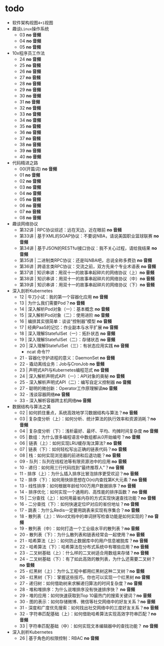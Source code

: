 # todo

* 软件架构视图`4+1`视图
* 趣谈`Linux`操作系统
	* 03 **no 音频**
	* 04 **no 音频**
	* 05 **no 音频**
* 10x程序员工作法
	* 24 **no 音频**
	* 25 **no 音频**
	* 26 **no 音频**
	* 27 **no 音频**
	* 28 **no 音频**
	* 29 **no 音频**
	* 30 **no 音频**
	* 31 **no 音频**
	* 32 **no 音频**
	* 33 **no 音频**
	* 34 **no 音频**
	* 35 **no 音频**
	* 36 **no 音频**
	* 37 **no 音频**
	* 38 **no 音频**
	* 39 **no 音频**
	* 40 **no 音频**
* 代码精进之路
	* 00(开篇词) **no 音频**
	* 01 **no 音频**
	* 02 **no 音频**
	* 03 **no 音频**
	* 04 **no 音频**
	* 05 **no 音频**
	* 06 **no 音频**
	* 07 **no 音频**
	* 08 **no 音频**
* 趣谈网络协议 
	* 第32讲 | RPC协议综述：远在天边，近在眼前 **no 音频**
	* 第33讲 | 基于XML的SOAP协议：不要说NBA，请说美国职业篮球联赛 **no 音频**
	* 第34讲 | 基于JSON的RESTful接口协议：我不关心过程，请给我结果 **no 音频**
	* 第35讲 | 二进制类RPC协议：还是叫NBA吧，总说全称多费劲 **no 音频**
	* 第36讲 | 跨语言类RPC协议：交流之前，双方先来个专业术语表 **no 音频**
	* 第37讲 | 知识串讲：用双十一的故事串起碎片的网络协议（上）**no 音频**
	* 第38讲 | 知识串讲：用双十一的故事串起碎片的网络协议（中）**no 音频**
	* 第39讲 | 知识串讲：用双十一的故事串起碎片的网络协议（下）**no 音频**
* 深入剖析Kubernetes
	* 12 | 牛刀小试：我的第一个容器化应用 **no 音频**
	* 13 | 为什么我们需要Pod？**no 音频**
	* 14 | 深入解析Pod对象（一）：基本概念 **no 音频**
	* 15 | 深入解析Pod对象（二）：使用进阶 **no 音频**
	* 16 | 编排其实很简单：谈谈“控制器”模型 **no 音频**
	* 17 | 经典PaaS的记忆：作业副本与水平扩展 **no 音频**
	* 18 | 深入理解StatefulSet（一）：拓扑状态 **no 音频**
	* 19 | 深入理解StatefulSet（二）：存储状态 **no 音频**
	* 20 | 深入理解StatefulSet（三）：有状态应用实践 **no 音频**
		* ncat 命令??
	* 21 - 容器化守护进程的意义：DaemonSet **no 音频**
	* 22 - 撬动离线业务：Job与CronJob **no 音频**
	* 23 | 声明式API与Kubernetes编程范式 **no 音频**
	* 24 | 深入解析声明式API（一）：API对象的奥秘 **no 音频**
	* 25 - 深入解析声明式API（二）：编写自定义控制器 **no 音频**
	* 27 - 聪明的微创新：Operator工作原理解读**no 音频**
	* 32 - 浅谈容器网络**no 音频**
	* 33 - 深入解析容器跨主机网络**no 音频**
* 数据结构与算法之美
	* 02 | 如何抓住重点，系统高效地学习数据结构与算法？**no 音频**
	* 03 | 复杂度分析（上）：如何分析、统计算法的执行效率和资源消耗？**no 音频**
	* 04 | 复杂度分析（下）：浅析最好、最坏、平均、均摊时间复杂度 **no 音频**
	* 05 | 数组：为什么很多编程语言中数组都从0开始编号？**no 音频**
	* 06 | 链表（上）：如何实现LRU缓存淘汰算法? **no 音频**
	* 07 | 链表（下）：如何轻松写出正确的链表代码？**no 音频**
	* 08 | 栈：如何实现浏览器的前进和后退功能？**no 音频**
	* 09 - 队列：队列在线程池等有限资源池中的应用 **no 音频**
	* 10 - 递归：如何用三行代码找到“最终推荐人”？**no 音频**
	* 11 - 排序（上）：为什么插入排序比冒泡排序更受欢迎？**no 音频**
	* 12 - 排序（下）：如何用快排思想在O(n)内查找第K大元素？**no 音频**
	* 13 - 线性排序：如何根据年龄给100万用户数据排序？**no 音频**
	* 14 - 排序优化：如何实现一个通用的、高性能的排序函数？ **no 音频**
	* 15 | 二分查找（上）：如何用最省内存的方式实现快速查找功能？**no 音频**
	* 16 - 二分查找（下）：如何快速定位IP对应的省份地址？**no 音频**
	* 17 - 跳表：为什么Redis一定要用跳表来实现有序集合？**no 音频**
	* 18 - 散列表（上）：Word文档中的单词拼写检查功能是如何实现的？**no 音频**
	* 19 - 散列表（中）：如何打造一个工业级水平的散列表？**no 音频**
	* 20 - 散列表（下）：为什么散列表和链表经常会一起使用？**no 音频**
	* 21 - 哈希算法（上）：如何防止数据库中的用户信息被脱库？**no 音频**
	* 22 - 哈希算法（下）：哈希算法在分布式系统中有哪些应用？**no 音频**
	* 23 - 二叉树基础（上）：什么样的二叉树适合用数组来存储？**no 音频**
	* 24 - 二叉树基础（下）：有了如此高效的散列表，为什么还需要二叉树？**no 音频**
	* 25 - 红黑树（上）：为什么工程中都用红黑树这种二叉树？**no 音频**
	* 26 - 红黑树（下）：掌握这些技巧，你也可以实现一个红黑树 **no 音频**
	* 27 - 递归树：如何借助树来求解递归算法的时间复杂度？**no 音频**
	* 28 - 堆和堆排序：为什么说堆排序没有快速排序快？ **no 音频**
	* 29 - 堆的应用：如何快速获取到Top 10最热门的搜索关键词？**no 音频**
	* 30 - 图的表示：如何存储微博、微信等社交网络中的好友关系？**no 音频**
	* 31 - 深度和广度优先搜索：如何找出社交网络中的三度好友关系？**no 音频**
	* 32 - 字符串匹配基础（上）：如何借助哈希算法实现高效字符串匹配？**no 音频**
	* 33 | 字符串匹配基础（中）：如何实现文本编辑器中的查找功能？ **no 音频**
* 深入剖析Kubernetes
	* 26 | 基于角色的权限控制：RBAC **no 音频**